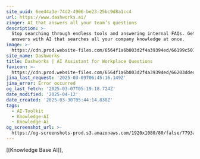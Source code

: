 ```yaml
---
site_uuid: 6ee44a3e-74d2-4906-be23-25bc9d8a1cc4
url: https://www.dashworks.ai/
zinger: AI that answers all your team’s questions
description: >-
  Stop searching through endless tools and answering internal FAQs. Get instant
  answers with AI that searches all your company knowledge at once.
image: >-
  https://cdn.prod.website-files.com/6564f1a6b003d2f4a39394ed/66199c50193eddf2d2d84709_Dashworks-Open-Graph-Apr-2024.png
site_name: Dashworks
title: Dashworks | AI Assistant for Workplace Questions
favicon: >-
  https://cdn.prod.website-files.com/6564f1a6b003d2f4a39394ed/66203ddedd2cf71644d14c0c_fav.svg
jina_last_request: '2025-03-09T06:45:16.149Z'
jina_error: Error occurred
og_last_fetch: '2025-03-07T05:19:18.724Z'
date_modified: '2025-04-12'
date_created: '2025-03-30T05:44:14.838Z'
tags:
  - AI-Toolkit
  - Knowledge-AI
  - Knowledge-Ai
og_screenshot_url: >-
  https://og-screenshots-prod.s3.amazonaws.com/1920x1080/80/false/7793a8bc2aea3743c7ac020c22e8e47af3c64d74e27500f913ecfa5cfc273eb0.jpeg
---
```





























[[Knowledge Base AI]],
